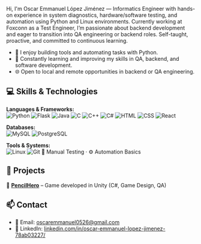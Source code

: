
Hi, I'm Oscar Emmanuel López Jiménez — Informatics Engineer with hands-on experience in system diagnostics, hardware/software testing, and automation using Python and Linux environments. Currently working at Foxconn as a Test Engineer, I’m passionate about backend development and eager to transition into QA engineering or backend roles. Self-taught, proactive, and committed to continuous learning.

- 🔧 I enjoy building tools and automating tasks with Python.
- 📘 Constantly learning and improving my skills in QA, backend, and software development.
- 🌐 Open to local and remote opportunities in backend or QA engineering.


## 💻 Skills & Technologies

**Languages & Frameworks:**  
![Python](https://img.shields.io/badge/Python-3776AB?style=flat&logo=python&logoColor=white)
![Flask](https://img.shields.io/badge/Flask-000000?style=flat&logo=flask)
![Java](https://img.shields.io/badge/Java-007396?style=flat&logo=java&logoColor=white)
![C](https://img.shields.io/badge/C-00599C?style=flat&logo=c&logoColor=white)
![C++](https://img.shields.io/badge/C++-00599C?style=flat&logo=cplusplus&logoColor=white)
![C#](https://img.shields.io/badge/C%23-239120?style=flat&logo=c-sharp&logoColor=white)
![HTML](https://img.shields.io/badge/HTML5-E34F26?style=flat&logo=html5&logoColor=white)
![CSS](https://img.shields.io/badge/CSS3-1572B6?style=flat&logo=css3&logoColor=white)
![React](https://img.shields.io/badge/React-20232A?style=flat&logo=react&logoColor=61DAFB)

**Databases:**  
![MySQL](https://img.shields.io/badge/MySQL-4479A1?style=flat&logo=mysql&logoColor=white)
![PostgreSQL](https://img.shields.io/badge/PostgreSQL-336791?style=flat&logo=postgresql&logoColor=white)

**Tools & Systems:**  
![Linux](https://img.shields.io/badge/Linux-FCC624?style=flat&logo=linux&logoColor=black)
![Git](https://img.shields.io/badge/Git-F05032?style=flat&logo=git&logoColor=white)
🧪 Manual Testing · ⚙️ Automation Basics


## 📁 Projects

🔹 [**PencilHero**](https://gervinky.github.io/PencilHero.html) – Game developed in Unity (C#, Game Design, QA)


## 📫 Contact

- 📧 Email: oscaremmanuel0526@gmail.com  
- 💼 LinkedIn: [linkedin.com/in/oscar-emmanuel-lopez-jimenez-78ab03227/](https://www.linkedin.com/in/oscar-emmanuel-lopez-jimenez-78ab03227/)
